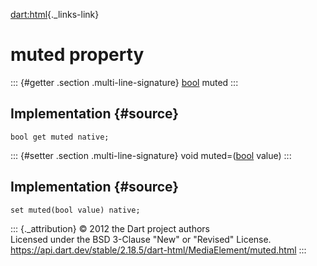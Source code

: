 [dart:html](../../dart-html/dart-html-library){._links-link}

muted property
==============

::: {#getter .section .multi-line-signature}
[bool](../../dart-core/bool-class) muted
:::

Implementation {#source}
--------------

``` {.language-dart data-language="dart"}
bool get muted native;
```

::: {#setter .section .multi-line-signature}
void muted=([bool](../../dart-core/bool-class) value)
:::

Implementation {#source}
--------------

``` {.language-dart data-language="dart"}
set muted(bool value) native;
```

::: {._attribution}
© 2012 the Dart project authors\
Licensed under the BSD 3-Clause \"New\" or \"Revised\" License.\
<https://api.dart.dev/stable/2.18.5/dart-html/MediaElement/muted.html>
:::
